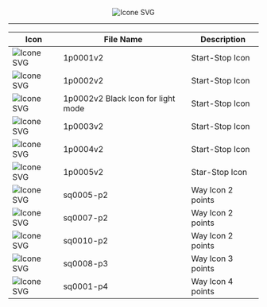 <div align="center">

  ![Icone SVG](https://urbancode.samuellopes.com.br/imgs/example_icon01.svg)
  
</div>

******

| Icon  | File Name       | Description |
|-------|-----------------|-------------|
|![Icone SVG](https://urbancode.samuellopes.com.br/icons/1p0001v2.svg)   | 1p0001v2  | Start-Stop Icon      |
|![Icone SVG](https://urbancode.samuellopes.com.br/icons/1p0002v2.svg)   | 1p0002v2  | Start-Stop Icon      |
|![Icone SVG](https://urbancode.samuellopes.com.br/icons/1p0002v2-dark.svg)   | 1p0002v2 Black Icon for light mode |  Start-Stop Icon |
|![Icone SVG](https://urbancode.samuellopes.com.br/icons/1p0003v2.svg)   | 1p0003v2  | Start-Stop Icon      |
|![Icone SVG](https://urbancode.samuellopes.com.br/icons/1p0004v2.svg)   | 1p0004v2  | Start-Stop Icon      |
|![Icone SVG](https://urbancode.samuellopes.com.br/icons/1p0005v2.svg)    | 1p0005v2   | Star-Stop Icon    |
|![Icone SVG](https://urbancode.samuellopes.com.br/imgs/sq0005-p2.svg)    | sq0005-p2   | Way Icon 2 points    |
|![Icone SVG](https://urbancode.samuellopes.com.br/imgs/sq0007-p2.svg)    | sq0007-p2   | Way Icon 2 points    |
|![Icone SVG](https://urbancode.samuellopes.com.br/imgs/sq0010-p2.svg)    | sq0010-p2   | Way Icon 2 points    |
|![Icone SVG](https://urbancode.samuellopes.com.br/imgs/sq0008-p3.svg)    | sq0008-p3   | Way Icon 3 points    |
|![Icone SVG](https://urbancode.samuellopes.com.br/imgs/sq0001-p4.svg)    | sq0001-p4   | Way Icon 4 points    |






